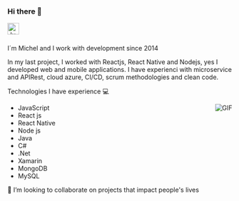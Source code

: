 ### Hi there 👋

<a href="https://www.linkedin.com/in/michel-limaa/">
  <img align="left" alt="Junior's LinkedIn" width="26px" src="https://img.icons8.com/color/48/000000/linkedin-circled--v3.png" />
</a>
<br />
<br />
<p>I´m Michel and I work with development since 2014</p>

<p>In my last project, I worked with Reactjs, React Native and Nodejs, yes I developed web and mobile applications. I have experienci with microservice and APIRest, cloud azure, CI/CD, scrum methodologies and clean code.</p>

<p>Technologies I have experience
<g-emoji class="g-emoji" alias="computer" fallback-src="https://github.githubassets.com/images/icons/emoji/unicode/1f4bb.png">💻</g-emoji>
</p>

  <img align="right" alt="GIF" src="https://media.giphy.com/media/iIqmM5tTjmpOB9mpbn/giphy.gif" />
 

<ul dir="auto">
<li>JavaScript</li>
<li>React js</li>
  <li>React Native</li>
  <li>Node js</li>
<li>Java</li>
  <li>C#</li>
  <li>.Net</li>
  <li>Xamarin</li>
<li>MongoDB</li>
<li>MySQL</li>
</ul>
<p>👯 I’m looking to collaborate on projects that impact people's lives</p>

<!--
**michelbahia/michelbahia** is a ✨ _special_ ✨ repository because its `README.md` (this file) appears on your GitHub profile.

Here are some ideas to get you started:

- 🔭 I’m currently working on ...
- 🌱 I’m currently learning ...
- 👯 I’m looking to collaborate on ...
- 🤔 I’m looking for help with ...
- 💬 Ask me about ...
- 📫 How to reach me: ...
- 😄 Pronouns: ...
- ⚡ Fun fact: ...
-->

